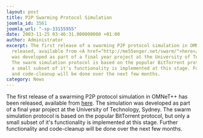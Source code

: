 ```yaml
---
layout: post
title: P2P Swarming Protocol Simulation
joomla_id: 3561
joomla_url: "-sp-33155955"
date: 2003-11-25 03:46:31.000000000 +01:00
author: Administrator
excerpt: The first release of a swarming P2P protocol simulation in OMNeT++ has been
  released, available from <A href="http://me55enger.net/swarm/">here</A>. The simulation
  was developed as part of a final year project at the University of Technology, Sydney.
  The swarm simulation protocol is based on the popular BitTorrent protocol, but only
  a small subset of it's functionality is implemented at this stage. Further functionality
  and code-cleanup will be done over the next few months.
category: News
---
```

The first release of a swarming P2P protocol simulation in OMNeT++ has been released, available from <A href="http://me55enger.net/swarm/">here</A>. The simulation was developed as part of a final year project at the University of Technology, Sydney. The swarm simulation protocol is based on the popular BitTorrent protocol, but only a small subset of it's functionality is implemented at this stage. Further functionality and code-cleanup will be done over the next few months. 
